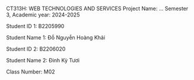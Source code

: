 CT313H: WEB TECHNOLOGIES AND SERVICES
Project Name: ...
Semester 3, Academic year: 2024-2025

Student ID 1: B2205990

Student Name 1: Đỗ Nguyễn Hoàng Khải

Student ID 2: B2206020

Student Name 2: Đinh Kỳ Tươi

Class Number: M02
